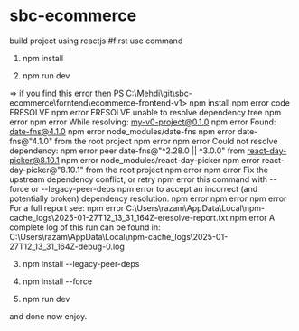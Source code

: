 # sbc-ecommerce
build project using reactjs 
#first use command 
1) npm install

2) npm run dev

=> if you find this error then 
PS C:\Mehdi\git\sbc-ecommerce\forntend\ecommerce-frontend-v1> npm install
npm error code ERESOLVE
npm error ERESOLVE unable to resolve dependency tree
npm error
npm error While resolving: my-v0-project@0.1.0
npm error Found: date-fns@4.1.0
npm error node_modules/date-fns
npm error   date-fns@"4.1.0" from the root project
npm error
npm error Could not resolve dependency:
npm error peer date-fns@"^2.28.0 || ^3.0.0" from react-day-picker@8.10.1
npm error node_modules/react-day-picker
npm error   react-day-picker@"8.10.1" from the root project
npm error
npm error Fix the upstream dependency conflict, or retry
npm error this command with --force or --legacy-peer-deps
npm error to accept an incorrect (and potentially broken) dependency resolution.
npm error
npm error
npm error For a full report see:
npm error C:\Users\razam\AppData\Local\npm-cache\_logs\2025-01-27T12_13_31_164Z-eresolve-report.txt
npm error A complete log of this run can be found in: C:\Users\razam\AppData\Local\npm-cache\_logs\2025-01-27T12_13_31_164Z-debug-0.log

3) npm install --legacy-peer-deps

4) npm install --force

5) npm run dev

and done now enjoy.